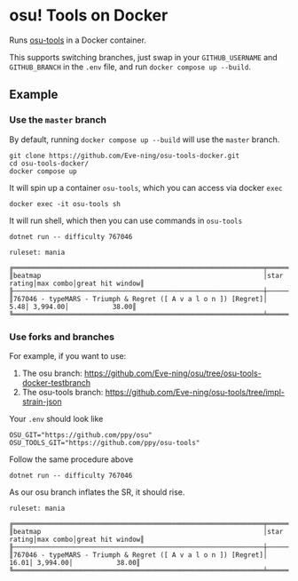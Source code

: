 # osu! Tools on Docker

Runs [osu-tools](https://github.com/ppy/osu-tools) in a Docker container.

This supports switching branches, just swap in your `GITHUB_USERNAME` and `GITHUB_BRANCH` in the `.env` file, and run
`docker compose up --build`.

## Example

### Use the `master` branch

By default, running `docker compose up --build` will use the `master` branch.

```shell
git clone https://github.com/Eve-ning/osu-tools-docker.git
cd osu-tools-docker/
docker compose up
```

It will spin up a container `osu-tools`, which you can access via docker `exec`

```shell
docker exec -it osu-tools sh
```

It will run shell, which then you can use commands in `osu-tools`

```shell
dotnet run -- difficulty 767046
```
```
ruleset: mania

╔═══════════════════════════════════════════════════════════════╤═══════════╤═════════╤════════════════╗
║beatmap                                                        │star rating│max combo│great hit window║
╟───────────────────────────────────────────────────────────────┼───────────┼─────────┼────────────────╢
║767046 - typeMARS - Triumph & Regret ([ A v a l o n ]) [Regret]│       5.48│ 3,994.00│           38.00║
╚═══════════════════════════════════════════════════════════════╧═══════════╧═════════╧════════════════╝
```

### Use forks and branches

For example, if you want to use:
1) The osu branch: https://github.com/Eve-ning/osu/tree/osu-tools-docker-testbranch
2) The osu-tools branch: https://github.com/Eve-ning/osu-tools/tree/impl-strain-json

Your `.env` should look like

```dotenv
OSU_GIT="https://github.com/ppy/osu"
OSU_TOOLS_GIT="https://github.com/ppy/osu-tools"
```

Follow the same procedure above

```shell
dotnet run -- difficulty 767046
```

As our osu branch inflates the SR, it should rise.

```
ruleset: mania

╔═══════════════════════════════════════════════════════════════╤═══════════╤═════════╤════════════════╗
║beatmap                                                        │star rating│max combo│great hit window║
╟───────────────────────────────────────────────────────────────┼───────────┼─────────┼────────────────╢
║767046 - typeMARS - Triumph & Regret ([ A v a l o n ]) [Regret]│      16.01│ 3,994.00│           38.00║
╚═══════════════════════════════════════════════════════════════╧═══════════╧═════════╧════════════════╝
```